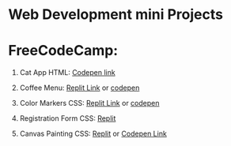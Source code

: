 # Web Development mini Projects
<h1>FreeCodeCamp:</h1>

1. Cat App HTML: [Codepen link](https://codepen.io/barbozajerry/pen/PoeGpwY)

2. Coffee Menu: [Replit Link](https://Coffee-Menu.jerrybarboza.repl.co) or [codepen](https://codepen.io/artisticjerry/pen/qBYrzjE)<br>


3. Color Markers CSS: [Replit Link](https://Color-Markers-CSS.jerrybarboza.repl.co) or [codepen](https://codepen.io/artisticjerry/pen/VwxpGmr)

4. Registration Form CSS: [Replit](https://Registration-Form.jerrybarboza.repl.co)<br>

5. Canvas Painting CSS: [Replit](https://Rothko-Painting-CSS.jerrybarboza.repl.co) or [Codepen Link](https://codepen.io/barbozajerry/pen/bGMMGwv)

